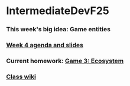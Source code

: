 # IntermediateDevF25

### This week's big idea: Game entities
### [Week 4 agenda and slides](https://github.com/krpopp/IntermediateDevF25/wiki/Week-4)

### Current homework: [Game 3: Ecosystem](https://github.com/krpopp/IntermediateDevF25/wiki/Game-3:-Ecosystem)

### [Class wiki](https://github.com/krpopp/IntermediateDevF25/wiki)

